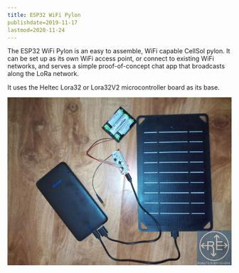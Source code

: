 ```yaml
---
title: ESP32 WiFi Pylon
publishdate=2019-11-17
lastmod=2020-11-24
---
```


The ESP32 WiFi Pylon is an easy to assemble, WiFi capable CellSol pylon. It can be set up as its own WiFi access point, or connect to existing WiFi networks,
and serves a simple proof-of-concept chat app that broadcasts along the LoRa network.

It uses the Heltec Lora32 or Lora32V2 microcontroller board as its base.

![A CellSol ESP32 WiFi Pylon, Assembled, No Case](esp32pylon_assembled.jpg)